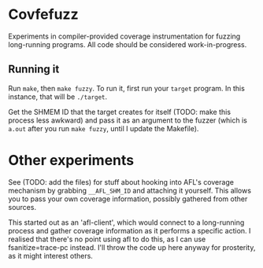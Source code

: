 # Covfefuzz
Experiments in compiler-provided coverage instrumentation for fuzzing long-running programs. All code should be considered work-in-progress.

## Running it
Run `make`, then `make fuzzy`.
To run it, first run your `target` program. In this instance, that will be `./target`.

Get the SHMEM ID that the target creates for itself (TODO: make this process less awkward) and pass it as an argument to the fuzzer (which is `a.out` after you run `make fuzzy`, until I update the Makefile).

# Other experiments
See (TODO: add the files) for stuff about hooking into AFL's coverage mechanism by grabbing `__AFL_SHM_ID` and attaching it yourself. This allows you to pass your own coverage information, possibly gathered from other sources.

This started out as an 'afl-client', which would connect to a long-running process and gather coverage information as it performs a specific action. I realised that there's no point using afl to do this, as I can use fsanitize=trace-pc instead. I'll throw the code up here anyway for prosterity, as it might interest others.
